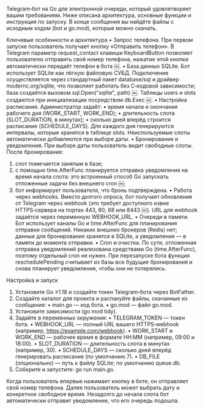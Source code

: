 Telegram‑бот на Go для электронной очереди, который удовлетворяет вашим требованиям. Ниже описана архитектура, основные функции и инструкция по запуску. В конце сообщения вы найдёте файлы с исходным кодом (bot и go.mod), которые можно скачать.

Ключевые особенности и архитектура
 • Запрос телефона. При первом запуске пользователь получает кнопку «Отправить телефон». В Telegram параметр request_contact клавиши KeyboardButton позволяет пользователю отправить свой номер телефона, нажатие этой кнопки автоматически передаёт телефон в бота ￼.
 • База данных SQLite. Бот использует SQLite как лёгкую файловую СУБД. Подключение осуществляется через стандартный пакет database/sql и драйвер modernc.org/sqlite, что позволяет работать без C‑кодовой зависимости; база создаётся вызовом sql.Open("sqlite", path) ￼. Таблицы users и slots создаются при инициализации посредством db.Exec ￼.
 • Настройка расписания. Администратор задаёт:
 • время начала и окончания рабочего дня (WORK_START, WORK_END);
 • длительность слота (SLOT_DURATION, в минутах);
 • сколько дней вперёд строится расписание (SCHEDULE_DAYS).
Для каждого дня генерируются интервалы, которые хранятся в таблице slots. Неиспользуемые слоты автоматически добавляются при выборе даты.
 • Бронирование и уведомления. При выборе даты пользователь видит свободные слоты. После бронирования:

 1. слот помечается занятым в базе;
 2. с помощью time.AfterFunc планируется отправка уведомления на время начала слота: это встроенный способ Go запускать отложенные задачи без внешнего cron ￼;
 3. бот информирует пользователя, что бронь подтверждена.
 • Работа через webhooks. Вместо долгого опроса, бот получает обновления от Telegram через webhook (это требует доступного извне HTTPS‑сервера на портах 443, 80, 88 или 8443 ￼). URL для webhook задаётся через переменную WEBHOOK_URL.
 • Очереди в памяти. Бот использует каналы Go и time.AfterFunc для планирования отправки сообщений. Никаких внешних брокеров (Redis) нет; данные для бронирования хранятся в SQLite, а уведомления — в памяти до момента отправки.
 • Cron и очистка. По сути, отложенная отправка уведомлений реализована средствами Go (time.AfterFunc), поэтому отдельный cron не нужен. При перезапуске бота функция reschedulePending считывает из базы все будущие бронирования и снова планирует уведомления, чтобы они не потерялись.

Настройка и запуск

 1. Установите Go ≥1.18 и создайте токен Telegram‑бота через BotFather.
 2. Создайте каталог для проекта и распакуйте файлы, скачанные из сообщения:
 • main.go — код бота.
 • go.mod — файл go.mod.
 3. Установите зависимости (go mod tidy).
 4. Задайте в переменных окружения:
 • TELEGRAM_TOKEN — токен бота.
 • WEBHOOK_URL — полный URL вашего HTTPS‑webhook (например, <https://example.com/webhook>).
 • WORK_START и WORK_END — рабочее время в формате HH:MM (например, 09:00 и 18:00).
 • SLOT_DURATION — длительность слота в минутах (например, 30).
 • SCHEDULE_DAYS — сколько дней вперёд генерировать расписание (по умолчанию 7).
 • DB_FILE (опционально) — путь к файлу SQLite; по умолчанию queue.db.
 5. Соберите и запустите: go run main.go.

Когда пользователь впервые нажимает кнопку в боте, он отправляет свой номер телефона. Далее пользователь может выбрать дату и конкретное свободное время. Незадолго до начала слота бот автоматически отправит уведомление, что его очередь подошла.
